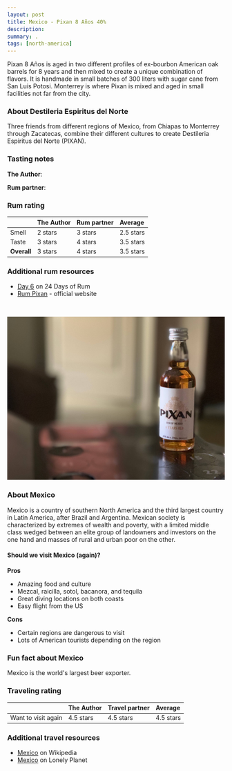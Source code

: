 ```yaml
---
layout: post
title: Mexico - Pixan 8 Años 40%
description: 
summary: .
tags: [north-america]
---
```


Pixan 8 Años is aged in two different profiles of ex-bourbon American oak barrels for 8 years and then mixed to create a unique combination of flavors. It is handmade in small batches of 300 liters with sugar cane from San Luis Potosi. Monterrey is where Pixan is mixed and aged in small facilities not far from the city.

### About Destileria Espiritus del Norte

Three friends from different regions of Mexico, from Chiapas to Monterrey through Zacatecas, combine their different cultures to create Destileria Espiritus del Norte (PIXAN).

### Tasting notes

**The Author**:

**Rum partner**:

### Rum rating

| | The Author | Rum partner | Average |
| :--- | :--- | :--- | :--- |
| Smell | 2 stars | 3 stars | 2.5 stars |
| Taste | 3 stars | 4 stars | 3.5 stars |
| **Overall** | 3 stars | 4 stars | 3.5 stars |

### Additional rum resources
- [Day 6](https://24daysofrum.com/day-6/) on 24 Days of Rum
- [Rum Pixan](https://rumpixan.com/home.html) - official website

<br>

![Image of Pixan 8 Años 50ml bottle](/assets/img/06-pixan.jpg)

### About Mexico

Mexico is a country of southern North America and the third largest country in Latin America, after Brazil and Argentina. Mexican society is characterized by extremes of wealth and poverty, with a limited middle class wedged between an elite group of landowners and investors on the one hand and masses of rural and urban poor on the other.

#### Should we visit Mexico (again)?

**Pros**
- Amazing food and culture
- Mezcal, raicilla, sotol, bacanora, and tequila
- Great diving locations on both coasts
- Easy flight from the US

**Cons**
- Certain regions are dangerous to visit
- Lots of American tourists depending on the region

### Fun fact about Mexico

Mexico is the world's largest beer exporter.

### Traveling rating

| | The Author | Travel partner | Average |
| :--- | :--- | :--- | :--- |
| Want to visit again | 4.5 stars | 4.5 stars | 4.5 stars |

### Additional travel resources
- [Mexico](https://en.wikipedia.org/wiki/Mexico) on Wikipedia
- [Mexico](https://www.lonelyplanet.com/mexico) on Lonely Planet

<br>